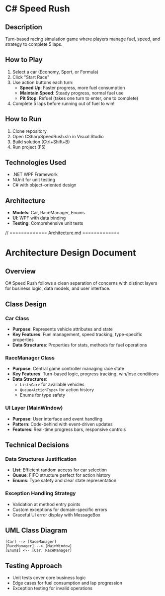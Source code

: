# C# Speed Rush

## Description

Turn-based racing simulation game where players manage fuel, speed, and strategy to complete 5 laps.

## How to Play

1. Select a car (Economy, Sport, or Formula)
2. Click "Start Race"
3. Use action buttons each turn:
   - **Speed Up**: Faster progress, more fuel consumption
   - **Maintain Speed**: Steady progress, normal fuel use
   - **Pit Stop**: Refuel (takes one turn to enter, one to complete)
4. Complete 5 laps before running out of fuel to win!

## How to Run

1. Clone repository
2. Open CSharpSpeedRush.sln in Visual Studio
3. Build solution (Ctrl+Shift+B)
4. Run project (F5)

## Technologies Used

- .NET WPF Framework
- NUnit for unit testing
- C# with object-oriented design

## Architecture

- **Models**: Car, RaceManager, Enums
- **UI**: WPF with data binding
- **Testing**: Comprehensive unit tests

// ============= Architecture.md =============

# Architecture Design Document

## Overview

C# Speed Rush follows a clean separation of concerns with distinct layers for business logic, data models, and user interface.

## Class Design

### Car Class

- **Purpose**: Represents vehicle attributes and state
- **Key Features**: Fuel management, speed tracking, type-specific properties
- **Data Structures**: Properties for stats, methods for fuel operations

### RaceManager Class

- **Purpose**: Central game controller managing race state
- **Key Features**: Turn-based logic, progress tracking, win/lose conditions
- **Data Structures**:
  - `List<Car>` for available vehicles
  - `Queue<ActionType>` for action history
  - Enums for type safety

### UI Layer (MainWindow)

- **Purpose**: User interface and event handling
- **Pattern**: Code-behind with event-driven updates
- **Features**: Real-time progress bars, responsive controls

## Technical Decisions

### Data Structures Justification

- **List<Car>**: Efficient random access for car selection
- **Queue<ActionType>**: FIFO structure perfect for action history
- **Enums**: Type safety and clear state representation

### Exception Handling Strategy

- Validation at method entry points
- Custom exceptions for domain-specific errors
- Graceful UI error display with MessageBox

## UML Class Diagram

```
[Car] --> [RaceManager]
[RaceManager] --> [MainWindow]
[Enums] <-- [Car, RaceManager]
```

## Testing Approach

- Unit tests cover core business logic
- Edge cases for fuel consumption and lap progression
- Exception testing for invalid operations
